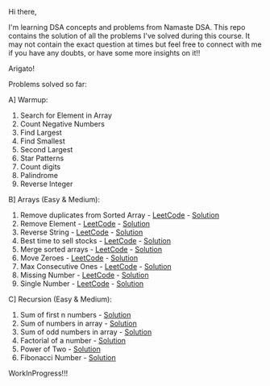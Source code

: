 Hi there,

I'm learning DSA concepts and problems from Namaste DSA. This repo contains the solution of all the problems I've solved during this course. It may not contain the exact question at times but feel free to connect with me if you have any doubts, or have some more insights on it!!

Arigato!

Problems solved so far:

A] Warmup:
  1. Search for Element in Array
  2. Count Negative Numbers
  3. Find Largest
  4. Find Smallest
  5. Second Largest
  6. Star Patterns
  7. Count digits
  8. Palindrome
  9. Reverse Integer

B] Arrays (Easy & Medium):
  1. Remove duplicates from Sorted Array - [LeetCode](https://leetcode.com/problems/remove-duplicates-from-sorted-array/) - [Solution](https://github.com/patildeep07/namaste-dsa/blob/main/Ch-1.%20Arrays%20(Easy-Medium)/1.%20Remove%20duplicates%20from%20Sorted%20Array/index.js)
  2. Remove Element - [LeetCode](https://leetcode.com/problems/remove-element/) - [Solution](https://github.com/patildeep07/namaste-dsa/blob/main/Ch-1.%20Arrays%20(Easy-Medium)/2.%20Remove%20Element/index.js)
  3. Reverse String - [LeetCode](https://leetcode.com/problems/reverse-string/) - [Solution](https://github.com/patildeep07/namaste-dsa/blob/main/Ch-1.%20Arrays%20(Easy-Medium)/3.%20Reverse%20String/index.js)
  4. Best time to sell stocks - [LeetCode](https://leetcode.com/problems/best-time-to-buy-and-sell-stock/) - [Solution](https://github.com/patildeep07/namaste-dsa/blob/main/Ch-1.%20Arrays%20(Easy-Medium)/4.%20Best%20time%20to%20sell%20stocks/index.js)
  5. Merge sorted arrays - [LeetCode](https://leetcode.com/problems/merge-sorted-array/) - [Solution](https://github.com/patildeep07/namaste-dsa/blob/main/Ch-1.%20Arrays%20(Easy-Medium)/5.%20Merge%20sorted%20arrays/index.js)
  6. Move Zeroes - [LeetCode](https://leetcode.com/problems/move-zeroes/) - [Solution](https://github.com/patildeep07/namaste-dsa/blob/main/Ch-1.%20Arrays%20(Easy-Medium)/6.%20Move%20Zeroes/index.js)
  7. Max Consecutive Ones - [LeetCode](https://leetcode.com/problems/max-consecutive-ones/) - [Solution](https://github.com/patildeep07/namaste-dsa/blob/main/Ch-1.%20Arrays%20(Easy-Medium)/7.%20Max%20Consecutive%20Ones/index.js)
  8. Missing Number - [LeetCode](https://leetcode.com/problems/missing-number/) - [Solution](https://github.com/patildeep07/namaste-dsa/blob/main/Ch-1.%20Arrays%20(Easy-Medium)/8.%20Missing%20Number/index.js)
  9. Single Number - [LeetCode](https://leetcode.com/problems/single-number/description/) - [Solution](https://github.com/patildeep07/namaste-dsa/blob/main/Ch-1.%20Arrays%20(Easy-Medium)/9.%20Single%20Number/index.js)

C] Recursion (Easy & Medium):
  1. Sum of first n numbers - [Solution](https://github.com/patildeep07/namaste-dsa/blob/main/Ch-2.%20Recursion%20(Easy-Medium)/1.%20Sum%20of%20first%20n%20numbers/index.js)
  2. Sum of numbers in array - [Solution](https://github.com/patildeep07/namaste-dsa/blob/main/Ch-2.%20Recursion%20(Easy-Medium)/2.%20Sum%20of%20Numbers%20in%20Array/index.js)
  3. Sum of odd numbers in array - [Solution](https://github.com/patildeep07/namaste-dsa/blob/main/Ch-2.%20Recursion%20(Easy-Medium)/3.%20Sum%20of%20odd%20numbers%20in%20array/index.js)
  4. Factorial of a number - [Solution](https://github.com/patildeep07/namaste-dsa/blob/main/Ch-2.%20Recursion%20(Easy-Medium)/4.%20Factorial%20of%20a%20number/index.js)
  5. Power of Two - [Solution](https://github.com/patildeep07/namaste-dsa/blob/main/Ch-2.%20Recursion%20(Easy-Medium)/5.%20Power%20of%20Two/index.js)
  6. Fibonacci Number - [Solution](https://github.com/patildeep07/namaste-dsa/blob/main/Ch-2.%20Recursion%20(Easy-Medium)/6.%20Fibonacci%20Number/index.js)

WorkInProgress!!!

